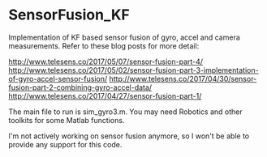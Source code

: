 # SensorFusion_KF
Implementation of KF based sensor fusion of gyro, accel and camera measurements. Refer to these blog posts for more detail:

http://www.telesens.co/2017/05/07/sensor-fusion-part-4/
http://www.telesens.co/2017/05/02/sensor-fusion-part-3-implementation-of-gyro-accel-sensor-fusion/
http://www.telesens.co/2017/04/30/sensor-fusion-part-2-combining-gyro-accel-data/
http://www.telesens.co/2017/04/27/sensor-fusion-part-1/

The main file to run is sim_gyro3.m. You may need Robotics and other toolkits for some Matlab functions. 

I'm not actively working on sensor fusion anymore, so I won't be able to provide any support for this code. 

